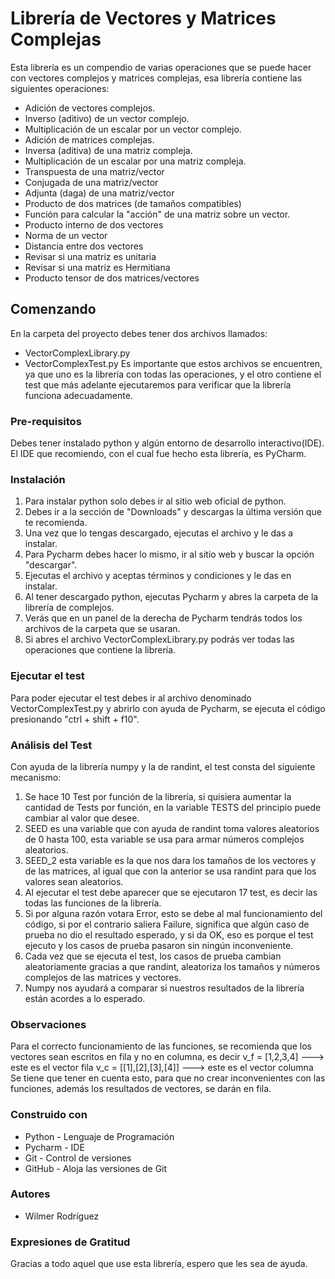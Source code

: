 # Librería de Vectores y Matrices Complejas
Esta librería es un compendio de varias operaciones que se puede hacer con vectores complejos y matrices complejas, 
esa librería contiene las siguientes operaciones:
- Adición de vectores complejos.
- Inverso (aditivo) de un vector complejo.
- Multiplicación de un escalar por un vector complejo.
- Adición de matrices complejas.
- Inversa (aditiva) de una matriz compleja.
- Multiplicación de un escalar por una matriz compleja.
- Transpuesta de una matriz/vector
- Conjugada de una matriz/vector
- Adjunta (daga) de una matriz/vector
- Producto de dos matrices (de tamaños compatibles)
- Función para calcular la "acción" de una matriz sobre un vector.
- Producto interno de dos vectores
- Norma de un vector
- Distancia entre dos vectores
- Revisar si una matriz es unitaria
- Revisar si una matriz es Hermitiana
- Producto tensor de dos matrices/vectores
## Comenzando 
En la carpeta del proyecto debes tener dos archivos llamados:
* VectorComplexLibrary.py
* VectorComplexTest.py
Es importante que estos archivos se encuentren, ya que uno es la librería con todas las operaciones, y el otro contiene el test que más adelante ejecutaremos
para verificar que la librería funciona adecuadamente.
### Pre-requisitos
Debes tener instalado python y algún entorno de desarrollo interactivo(IDE). El IDE que recomiendo, con el cual fue hecho esta librería, es PyCharm.
### Instalación
1. Para instalar python solo debes ir al sitio web oficial de python.
2. Debes ir a la sección de "Downloads" y descargas la última versión que te recomienda. 
3. Una vez que lo tengas descargado, ejecutas el archivo y le das a instalar.
4. Para Pycharm debes hacer lo mismo, ir al sitio web y buscar la opción "descargar".
5. Ejecutas el archivo y aceptas términos y condiciones y le das en instalar.
6. Al tener descargado python, ejecutas Pycharm y abres la carpeta de la librería de complejos.
7. Verás que en un panel de la derecha de Pycharm tendrás todos los archivos de la carpeta que se usaran.
8. Si abres el archivo VectorComplexLibrary.py podrás ver todas las operaciones que contiene la librería.
### Ejecutar el test
Para poder ejecutar el test debes ir al archivo denominado VectorComplexTest.py y abrirlo con ayuda de Pycharm, se ejecuta el código presionando "ctrl + shift + f10".
### Análisis del Test
Con ayuda de la librería numpy y la de randint, el test consta del siguiente mecanismo:
1. Se hace 10 Test por función de la librería, si quisiera aumentar la cantidad de Tests por función, en la variable TESTS del principio puede cambiar al valor que desee.
2. SEED es una variable que con ayuda de randint toma valores aleatorios de 0 hasta 100, esta variable se usa para armar números complejos aleatorios.
3. SEED_2 esta variable es la que nos dara los tamaños de los vectores y de las matrices, al igual que con la anterior se usa randint para que los valores sean aleatorios.
4. Al ejecutar el test debe aparecer que se ejecutaron 17 test, es decir las todas las funciones de la librería.
5. Si por alguna razón votara Error, esto se debe al mal funcionamiento del código, si por el contrario saliera Failure, significa que algún caso de prueba no dio el resultado esperado,
y si da OK, eso es porque el test ejecuto y los casos de prueba pasaron sin ningún inconveniente.
6. Cada vez que se ejecuta el test, los casos de prueba cambian aleatoriamente gracias a que randint, aleatoriza los tamaños y números complejos de las matrices y vectores.
7. Numpy nos ayudará a comparar si nuestros resultados de la librería están acordes a lo esperado.
### Observaciones
Para el correcto funcionamiento de las funciones, se recomienda que los vectores sean escritos en fila y no en columna, es decir
v_f = [1,2,3,4]         ---> este es el vector fila
v_c = [[1],[2],[3],[4]] ---> este es el vector columna
Se tiene que tener en cuenta esto, para que no crear inconvenientes con las funciones, además los resultados de vectores, se darán en fila.
### Construido con
* Python - Lenguaje de Programación
* Pycharm - IDE
* Git - Control de versiones
* GitHub - Aloja las versiones de Git
### Autores
* Wilmer Rodríguez
### Expresiones de Gratitud
Gracias a todo aquel que use esta librería, espero que les sea de ayuda.
